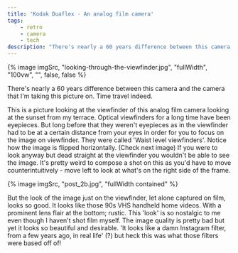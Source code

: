 ```yaml
---
title: 'Kodak Duaflex - An analog film camera'
tags:
    - retro
    - camera
    - tech
description: "There's nearly a 60 years difference between this camera and the camera that I'm taking this picture on. Time travel indeed. This is a picture looking at the..."
---
```


<div>
{% image imgSrc, "looking-through-the-viewfinder.jpg", "fullWidth", "100vw", "", false, false %}
</div>

There's nearly a 60 years difference between this camera and the camera that I'm taking this picture on. Time travel indeed.

This is a picture looking at the viewfinder of this analog film camera looking at the sunset from my terrace. Optical viewfinders for a long time have been eyepieces. But long before that they weren't eyepieces as in the viewfinder had to be at a certain distance from your eyes in order for you to focus on the image on viewfinder. They were called 'Waist level viewfinders'. Notice how the image is flipped horizontally. (Check next image) If you were to look anyway but dead straight at the viewfinder you wouldn't be able to see the image. It's pretty weird to compose a shot on this as you'd have to move counterintuitively - move left to look at what's on the right side of the frame.

<div>
{% image imgSrc, "post_2b.jpg", "fullWidth contained" %}
</div>


But the look of the image just on the viewfinder, let alone captured on film, looks so good. It looks like those 90s VHS handheld home videos. With a prominent lens flair at the bottom; rustic. This 'look' is so nostalgic to me even though I haven't shot film myself. The image quality is pretty bad but yet it looks so beautiful and desirable. 'It looks like a damn Instagram filter, from a few years ago, in real life' (?) but heck this was what those filters were based off of!


